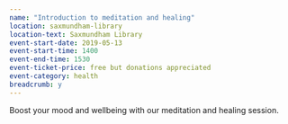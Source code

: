 ```yaml
---
name: "Introduction to meditation and healing"
location: saxmundham-library
location-text: Saxmundham Library
event-start-date: 2019-05-13
event-start-time: 1400
event-end-time: 1530
event-ticket-price: free but donations appreciated
event-category: health
breadcrumb: y
---
```


Boost your mood and wellbeing with our meditation and healing session.
